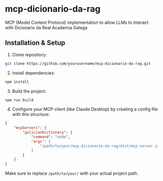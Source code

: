 # mcp-dicionario-da-rag
MCP (Model Context Protocol) implementation to allow LLMs to interact with Dicionario da Real Academia Galega

## Installation & Setup

1. Clone repository:
```bash
git clone https://github.com/yourusername/mcp-dicionario-da-rag.git
```

2. Install dependencies:
```bash
npm install
```

3. Build the project:
```bash
npm run build
```

4. Configure your MCP client (like Claude Desktop) by creating a config file with this structure:

```json
{
    "mcpServers": {
        "galicianDictionary": {
            "command": "node",
            "args": [
                "/path/to/your/mcp-dicionario-da-rag/dist/mcp-server.js"
            ]
        }
    }
}
```

Make sure to replace `/path/to/your/` with your actual project path.
